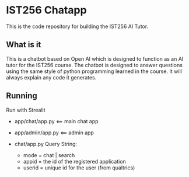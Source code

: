 # IST256 Chatapp

This is the code repository for building the IST256 AI Tutor. 

## What is it

This is a chatbot based on Open AI which is designed to function as an AI tutor for the IST256 course. The chatbot is designed to answer questions using the same style of python programming learned in the course. It will always explain any code it generates.

## Running 

Run with Strealit 

- app/chat/app.py <== main chat app
- app/admin/app.py <== admin app

- chat/app.py Query String:
    - mode = chat | search
    - appid = the id of the registered application
    - userid = unique id for the user (from qualtrics)

